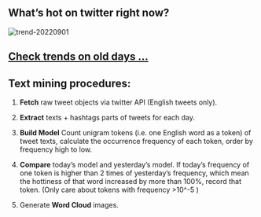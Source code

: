## What’s hot on twitter right now?

![trend-20220901][wordcloud]

[wordcloud]: https://raw.githubusercontent.com/xdqc/tweet-trend-everyday/master/word-cloud/trend-20220901.png?token=AF5V4P7ADR6KQBZ4CEDTNIK6AXRMU "trend-20220901"

## [Check trends on old days ...](https://github.com/xdqc/tweet-trend-everyday/tree/master/word-cloud)

## Text mining procedures:

1. **Fetch** raw tweet objects via twitter API (English tweets only).

2. **Extract** texts + hashtags parts of tweets for each day.

3. **Build Model** Count unigram tokens (i.e. one English word as a token) of tweet texts, calculate the occurrence frequency of each token, order by frequency high to low.

4. **Compare** today’s model and yesterday’s model. If today’s frequency of one token is higher than 2 times of yesterday’s frequency, which mean the hottiness of that word increased by more than 100%, record that token. (Only care about tokens with frequency >10^-5 )

5. Generate **Word Cloud** images.
